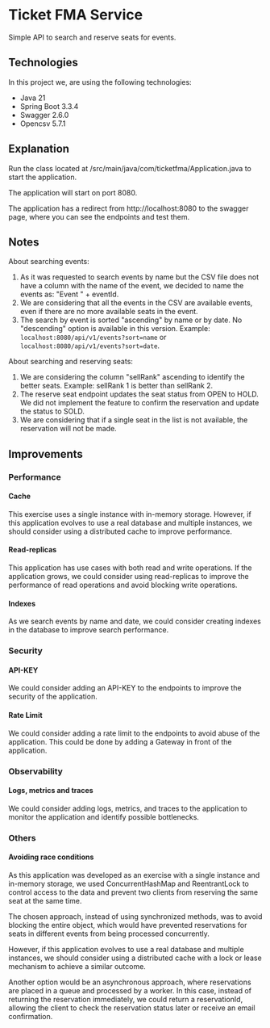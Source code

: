 # Ticket FMA Service

Simple API to search and reserve seats for events.

## Technologies

In this project we, are using the following technologies:

- Java 21
- Spring Boot 3.3.4
- Swagger 2.6.0
- Opencsv 5.7.1

## Explanation

Run the class located at /src/main/java/com/ticketfma/Application.java to start the application.

The application will start on port 8080.

The application has a redirect from http://localhost:8080 to the swagger page, where you can see the endpoints and test them.

## Notes

About searching events:

1. As it was requested to search events by name but the CSV file does not have a column with the name of the event, we decided to name the events as: "Event " + eventId.
2. We are considering that all the events in the CSV are available events, even if there are no more available seats in the event.
3. The search by event is sorted "ascending" by name or by date. No "descending" option is available in this version. Example: `localhost:8080/api/v1/events?sort=name` or `localhost:8080/api/v1/events?sort=date`.

About searching and reserving seats:

1. We are considering the column "sellRank" ascending to identify the better seats. Example: sellRank 1 is better than sellRank 2.
2. The reserve seat endpoint updates the seat status from OPEN to HOLD. We did not implement the feature to confirm the reservation and update the status to SOLD.
3. We are considering that if a single seat in the list is not available, the reservation will not be made.

## Improvements

### Performance

#### Cache

This exercise uses a single instance with in-memory storage.
However, if this application evolves to use a real database and multiple instances, we should consider using a distributed cache to improve performance.

#### Read-replicas

This application has use cases with both read and write operations.
If the application grows, we could consider using read-replicas to improve the performance of read operations and avoid blocking write operations.

#### Indexes

As we search events by name and date, we could consider creating indexes in the database to improve search performance.

### Security

#### API-KEY

We could consider adding an API-KEY to the endpoints to improve the security of the application.

#### Rate Limit

We could consider adding a rate limit to the endpoints to avoid abuse of the application. This could be done by adding a Gateway in front of the application.

### Observability

#### Logs, metrics and traces

We could consider adding logs, metrics, and traces to the application to monitor the application and identify possible bottlenecks.

### Others

#### Avoiding race conditions

As this application was developed as an exercise with a single instance and in-memory storage, we used ConcurrentHashMap and ReentrantLock to control access to the data and prevent two clients from reserving the same seat at the same time.

The chosen approach, instead of using synchronized methods, was to avoid blocking the entire object, which would have prevented reservations for seats in different events from being processed concurrently.

However, if this application evolves to use a real database and multiple instances, we should consider using a distributed cache with a lock or lease mechanism to achieve a similar outcome.

Another option would be an asynchronous approach, where reservations are placed in a queue and processed by a worker. In this case, instead of returning the reservation immediately, we could return a reservationId, allowing the client to check the reservation status later or receive an email confirmation.
